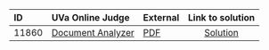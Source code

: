 | ID | UVa Online Judge | External | Link to solution |
|:---|:---|:---|:---:|
| 11860 | [Document Analyzer](https://onlinejudge.org/index.php?option=com_onlinejudge&Itemid=8&category=24&page=show_problem&problem=2960) | [PDF](https://onlinejudge.org/external/118/11860.pdf) | [Solution](https://github.com/versenyi98/uva-solutions/tree/main/solutions/11860%20-%20Document%20Analyzer)|

